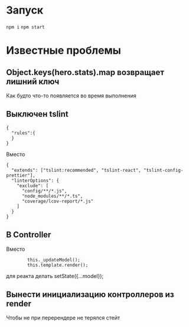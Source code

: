 # Запуск

`npm i`
`npm start`

# Известные проблемы

## Object.keys(hero.stats).map возвращает лишний ключ
Как будто что-то появляется во время выполнения

## Выключен tslint

```
{
  "rules":{
  }
}
```

Вместо
```
{
  "extends": ["tslint:recommended", "tslint-react", "tslint-config-prettier"],
  "linterOptions": {
    "exclude": [
      "config/**/*.js",
      "node_modules/**/*.ts",
      "coverage/lcov-report/*.js"
    ]
  }
}
```

## В Controller 

Вместо 
```
        this._updateModel();
        this.template.render();
```
для реакта делать setState({...model});


## Вынести инициализацию контроллеров из render

Чтобы не при перерендере не терялся стейт
